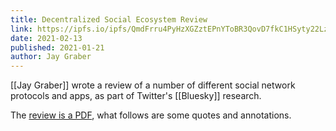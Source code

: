 ```yaml
---
title: Decentralized Social Ecosystem Review
link: https://ipfs.io/ipfs/QmdFrru4PyHzXGZztEPnYToBR3QovD7fkC1HSyty22LzfD
date: 2021-02-13
published: 2021-01-21
author: Jay Graber
---
```


[[Jay Graber]] wrote a review of a number of different social network protocols and apps, as part of Twitter's [[Bluesky]] research.

The [review is a PDF](https://ipfs.io/ipfs/QmdFrru4PyHzXGZztEPnYToBR3QovD7fkC1HSyty22LzfD), what follows are some quotes and annotations.